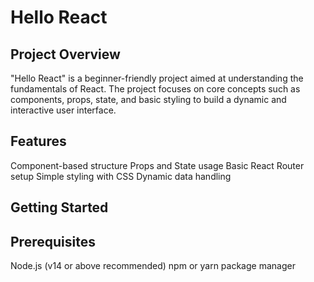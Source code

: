 # Hello React
## Project Overview
"Hello React" is a beginner-friendly project aimed at understanding the fundamentals of React. The project focuses on core concepts such as components, props, state, and basic styling to build a dynamic and interactive user interface.

## Features
Component-based structure
Props and State usage
Basic React Router setup
Simple styling with CSS
Dynamic data handling

## Getting Started
## Prerequisites
Node.js (v14 or above recommended)
npm or yarn package manager

